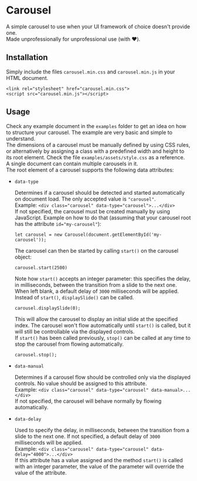 # Carousel
A simple carousel to use when your UI framework of choice doesn't provide one.  
Made unprofessionally for unprofessional use (with ❤).

## Installation
Simply include the files `carousel.min.css` and `carousel.min.js` in your HTML document.  
```
<link rel="stylesheet" href="carousel.min.css">
<script src="carousel.min.js"></script>
```

## Usage
Check any example document in the `examples` folder to get an idea on how to structure your carousel. The example are very basic and simple to understand.  
The dimensions of a carousel must be manually defined by using CSS rules, or alternatively by assigning a class with a predefined width and height to its root element. Check the file `examples/assets/style.css` as a reference.  
A single document can contain multiple carousels in it.  
The root element of a carousel supports the following data attributes:
* `data-type`
	
	Determines if a carousel should be detected and started automatically on document load. The only accepted value is `"carousel"`.  
	Example: `<div class="carousel" data-type="carousel">...</div>`  
	If not specified, the carousel must be created manually by using JavaScript. Example on how to do that (assuming that your carousel root has the attribute `id="my-carousel"`):  
	```
	let carousel = new Carousel(document.getElementById('my-carousel'));
	```
	The carousel can then be started by calling `start()` on the carousel object:  
	```
	carousel.start(2500)
	``` 
	Note how `start()` accepts an integer parameter: this specifies the delay, in milliseconds, between the transition from a slide to the next one. When left blank, a default delay of `3000` milliseconds will be applied.  
	Instead of `start()`, `displaySlide()` can be called.
	```
	carousel.displaySlide(0);
	``` 
	This will allow the carousel to display an initial slide at the specified index. The carousel won't flow automatically until `start()` is called, but it will still be controllable via the displayed controls.  
	If `start()` has been called previously, `stop()` can be called at any time to stop the carousel from flowing automatically.  
	```
	carousel.stop();
	``` 

* `data-manual`	
	
	Determines if a carousel flow should be controlled only via the displayed controls. No value should be assigned to this attribute.  
	Example: `<div class="carousel" data-type="carousel" data-manual>...</div>`  
	If not specified, the carousel will behave normally by flowing automatically. 

* `data-delay`
	
	Used to specify the delay, in milliseconds, between the transition from a slide to the next one. If not specified, a default delay of `3000` milliseconds will be applied.  
	Example: `<div class="carousel" data-type="carousel" data-delay="4000">...</div>`  
	If this attribute has a value assigned and the method `start()` is called with an integer parameter, the value of the parameter will override the value of the attribute.
